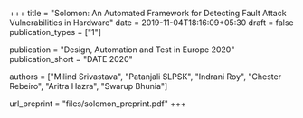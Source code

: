 +++
title = "Solomon: An Automated Framework for Detecting Fault Attack Vulnerabilities in Hardware"
date = 2019-11-04T18:16:09+05:30
draft = false
publication_types = ["1"]

publication = "Design, Automation and Test in Europe 2020"
publication_short = "DATE 2020"

authors = ["Milind Srivastava", "Patanjali SLPSK", "Indrani Roy", "Chester Rebeiro", "Aritra Hazra", "Swarup Bhunia"]

url_preprint = "files/solomon_preprint.pdf"
+++
